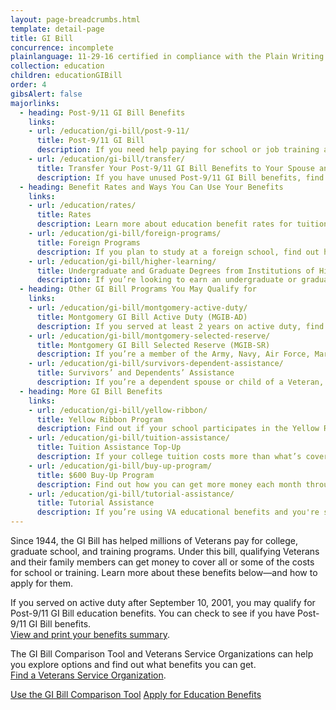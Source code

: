 ```yaml
---
layout: page-breadcrumbs.html
template: detail-page
title: GI Bill
concurrence: incomplete
plainlanguage: 11-29-16 certified in compliance with the Plain Writing Act
collection: education
children: educationGIBill
order: 4
gibsAlert: false
majorlinks:
  - heading: Post-9/11 GI Bill Benefits
    links:
    - url: /education/gi-bill/post-9-11/
      title: Post-9/11 GI Bill
      description: If you need help paying for school or job training and you’ve served on active duty after September 10, 2001, find out if you can get education benefits through the Post-9/11 GI Bill.
    - url: /education/gi-bill/transfer/
      title: Transfer Your Post-9/11 GI Bill Benefits to Your Spouse and Dependents
      description: If you have unused Post-9/11 GI Bill benefits, find out if you can transfer your benefits to your spouse or dependent children.
  - heading: Benefit Rates and Ways You Can Use Your Benefits
    links:
    - url: /education/rates/
      title: Rates
      description: Learn more about education benefit rates for tuition and books for qualifying Veterans and their family members. 
    - url: /education/gi-bill/foreign-programs/
      title: Foreign Programs
      description: If you plan to study at a foreign school, find out how you can use VA benefits to cover your tuition and fees.
    - url: /education/gi-bill/higher-learning/
      title: Undergraduate and Graduate Degrees from Institutions of Higher Learning 
      description: If you’re looking to earn an undergraduate or graduate degree, find out if you can get VA benefits to help pay for courses.
  - heading: Other GI Bill Programs You May Qualify for
    links:
    - url: /education/gi-bill/montgomery-active-duty/
      title: Montgomery GI Bill Active Duty (MGIB-AD)
      description: If you served at least 2 years on active duty, find out if you qualify for benefits under the Montgomery GI Bill Active Duty program.
    - url: /education/gi-bill/montgomery-selected-reserve/
      title: Montgomery GI Bill Selected Reserve (MGIB-SR)
      description: If you’re a member of the Army, Navy, Air Force, Marine Corps or Coast Guard Reserve, Army National Guard, or Air National Guard, find out if you qualify for education benefits under the Montgomery GI Bill Selected Reserve program. 
    - url: /education/gi-bill/survivors-dependent-assistance/
      title: Survivors’ and Dependents’ Assistance
      description: If you’re a dependent spouse or child of a Veteran, find out if you qualify for education benefits or job training.
  - heading: More GI Bill Benefits
    links: 
    - url: /education/gi-bill/yellow-ribbon/
      title: Yellow Ribbon Program
      description: Find out if your school participates in the Yellow Ribbon Program, which can help pay tuition costs that the Post-9/11 GI Bill doesn’t cover. 
    - url: /education/gi-bill/tuition-assistance/
      title: Tuition Assistance Top-Up
      description: If your college tuition costs more than what’s covered by the Tuition Assistance program, find out if you can get more money to cover tuition costs.
    - url: /education/gi-bill/buy-up-program/
      title: $600 Buy-Up Program
      description: Find out how you can get more money each month through your GI Bill monthly payments.
    - url: /education/gi-bill/tutorial-assistance/
      title: Tutorial Assistance
      description: If you’re using VA educational benefits and you're struggling with the coursework, find out if you can get help paying for a tutor.
---
```


<div class="va-introtext">

Since 1944, the GI Bill has helped millions of Veterans pay for college, graduate school, and training programs. Under this bill, qualifying Veterans and their family members can get money to cover all or some of the costs for school or training. Learn more about these benefits below—and how to apply for them.

If you served on active duty after September 10, 2001, you may qualify for Post-9/11 GI Bill education benefits. You can check to see if you have Post-9/11 GI Bill benefits. <br> [View and print your benefits summary](/education/gi-bill/post-9-11/ch-33-benefit/).

The GI Bill Comparison Tool and Veterans Service Organizations can help you explore options and find out what benefits you can get. <br> [Find a Veterans Service Organization](https://www.va.gov/vso/).


<a class="usa-button-primary va-button-secondary" href="/gi-bill-comparison-tool/">Use the GI Bill Comparison Tool</a> <a class="usa-button-primary va-button-primary" href="/education/apply/">Apply for Education Benefits</a><br>  

</div>
